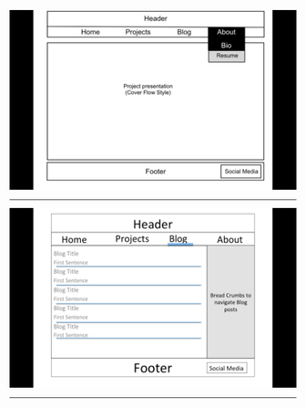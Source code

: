 ![Wireframe Index](../week-2/imgs/wireframe-index.png)

---
![Wireframe Blog](../week-2/imgs/wireframe-blog-index.png)

---